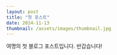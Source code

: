 ```yaml
---
layout: post
title: "첫 포스트"
date: 2024-11-13
thumbnail: /assets/images/thumbnail.jpg
---
```

여명의 첫 블로그 포스트입니다. 반갑습니다!
